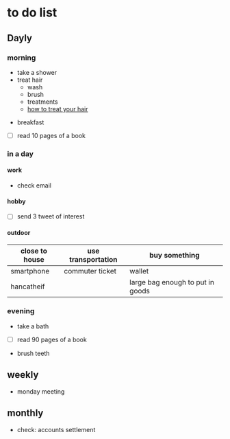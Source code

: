 # to do list 
## Dayly

### morning
- take a shower
- treat hair
  - wash
  - brush
  - treatments
  - [how to treat your hair](https://...)
<!-- - cutting hair -->
- breakfast
- [ ] read 10 pages of a book


### in a day
#### work
- check email

#### hobby
- [ ] send 3 tweet of interest

#### outdoor

| close to house | use transportation | buy something |
|---|---|---|
| smartphone | commuter ticket | wallet |
| hancatheif | | large bag enough to put in goods |


### evening
- take a bath
- [ ] read 90 pages of a book
- brush teeth

## weekly
- monday meeting

## monthly
- check: accounts settlement

